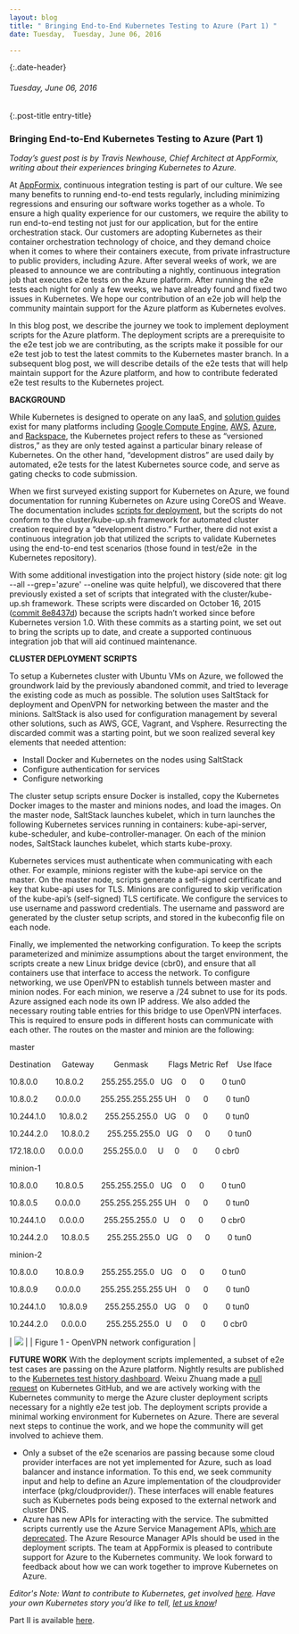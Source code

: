 ```yaml
---
layout: blog
title: " Bringing End-to-End Kubernetes Testing to Azure (Part 1) " 
date: Tuesday,  Tuesday, June 06, 2016 

---
```

{:.date-header}
###### Tuesday, June 06, 2016 

{:.post-title entry-title}
### Bringing End-to-End Kubernetes Testing to Azure (Part 1) 

_Today’s guest post is by Travis Newhouse, Chief Architect at AppFormix, writing about their experiences bringing Kubernetes to Azure.&nbsp;_  
  
At [AppFormix](http://www.appformix.com/), continuous integration testing is part of our culture. We see many benefits to running end-to-end tests regularly, including minimizing regressions and ensuring our software works together as a whole. To ensure a high quality experience for our customers, we require the ability to run end-to-end testing not just for our application, but for the entire orchestration stack. Our customers are adopting Kubernetes as their container orchestration technology of choice, and they demand choice when it comes to where their containers execute, from private infrastructure to public providers, including Azure. After several weeks of work, we are pleased to announce we are contributing a nightly, continuous integration job that executes e2e tests on the Azure platform. After running the e2e tests each night for only a few weeks, we have already found and fixed two issues in Kubernetes. We hope our contribution of an e2e job will help the community maintain support for the Azure platform as Kubernetes evolves. &nbsp;  

  

In this blog post, we describe the journey we took to implement deployment scripts for the Azure platform. The deployment scripts are a prerequisite to the e2e test job we are contributing, as the scripts make it possible for our e2e test job to test the latest commits to the Kubernetes master branch. In a subsequent blog post, we will describe details of the e2e tests that will help maintain support for the Azure platform, and how to contribute federated e2e test results to the Kubernetes project.

  

**BACKGROUND**

While Kubernetes is designed to operate on any IaaS, and [solution guides](http://kubernetes.io/docs/getting-started-guides/#table-of-solutions) exist for many platforms including [Google Compute Engine](http://kubernetes.io/docs/getting-started-guides/gce/), [AWS](http://kubernetes.io/docs/getting-started-guides/aws/), [Azure](http://kubernetes.io/docs/getting-started-guides/coreos/azure/), and [Rackspace](http://kubernetes.io/docs/getting-started-guides/rackspace/), the Kubernetes project refers to these as “versioned distros,” as they are only tested against a particular binary release of Kubernetes. On the other hand, “development distros” are used daily by automated, e2e tests for the latest Kubernetes source code, and serve as gating checks to code submission.

  

When we first surveyed existing support for Kubernetes on Azure, we found documentation for running Kubernetes on Azure using CoreOS and Weave. The documentation includes [scripts for deployment](http://kubernetes.io/docs/getting-started-guides/coreos/azure/), but the scripts do not conform to the cluster/kube-up.sh framework for automated cluster creation required by a “development distro.” Further, there did not exist a continuous integration job that utilized the scripts to validate Kubernetes using the end-to-end test scenarios (those found in&nbsp;test/e2e &nbsp;in the Kubernetes repository).

  

With some additional investigation into the project history&nbsp;(side note: git log --all --grep='azure' --oneline was quite helpful), we discovered that there previously&nbsp;existed a set of scripts that integrated with the cluster/kube-up.sh framework. These scripts were discarded on October 16, 2015 ([commit 8e8437d](https://github.com/kubernetes/kubernetes/pull/15790)) because the scripts hadn’t worked since before Kubernetes version 1.0. With these commits as a starting point, we set out to bring the scripts up to date, and create a supported continuous integration job that will aid continued maintenance.

  

**CLUSTER DEPLOYMENT SCRIPTS**

To setup a Kubernetes cluster with Ubuntu VMs on Azure, we followed the groundwork laid by the previously abandoned commit, and tried to leverage the existing code as much as possible. The solution uses SaltStack for deployment and OpenVPN for networking between the master and the minions. SaltStack is also used for configuration management by several other solutions, such as AWS, GCE, Vagrant, and Vsphere. Resurrecting the discarded commit was a starting point, but we soon realized several key elements that needed attention:

- Install Docker and Kubernetes on the nodes using SaltStack
- Configure authentication for services
- Configure networking

The cluster setup scripts ensure Docker is installed, copy the Kubernetes Docker images to the master and minions nodes, and load the images. On the master node, SaltStack launches kubelet, which in turn launches the following Kubernetes services running in containers: kube-api-server, kube-scheduler, and kube-controller-manager. On each of the minion nodes, SaltStack launches kubelet, which starts kube-proxy.

  

Kubernetes services must authenticate when communicating with each other. For example, minions register with the kube-api service on the master. On the master node, scripts generate a self-signed certificate and key that kube-api uses for TLS. Minions are configured to skip verification of the kube-api’s (self-signed) TLS certificate. We configure the services to use username and password credentials. The username and password are generated by the cluster setup scripts, and stored in the kubeconfig file on each node.

  

Finally, we implemented the networking configuration. To keep the scripts parameterized and minimize assumptions about the target environment, the scripts create a new Linux bridge device (cbr0), and ensure that all containers use that interface to access the network. To configure networking, we use OpenVPN to establish tunnels between master and minion nodes. For each minion, we reserve a /24 subnet to use for its pods. Azure assigned each node its own IP address. We also added the necessary routing table entries for this bridge to use OpenVPN interfaces. This is required to ensure pods in different hosts can communicate with each other. The routes on the master and minion are the following:

  

  

master

Destination &nbsp;&nbsp;&nbsp;&nbsp;Gateway &nbsp;&nbsp;&nbsp;&nbsp;&nbsp;&nbsp;&nbsp;&nbsp;Genmask &nbsp;&nbsp;&nbsp;&nbsp;&nbsp;&nbsp;&nbsp;&nbsp;Flags Metric Ref &nbsp;&nbsp;&nbsp;Use Iface

10.8.0.0 &nbsp;&nbsp;&nbsp;&nbsp;&nbsp;&nbsp;&nbsp;10.8.0.2 &nbsp;&nbsp;&nbsp;&nbsp;&nbsp;&nbsp;&nbsp;255.255.255.0 &nbsp;&nbsp;UG &nbsp;&nbsp;&nbsp;0 &nbsp;&nbsp;&nbsp;&nbsp;&nbsp;0 &nbsp;&nbsp;&nbsp;&nbsp;&nbsp;&nbsp;&nbsp;0 tun0

10.8.0.2 &nbsp;&nbsp;&nbsp;&nbsp;&nbsp;&nbsp;&nbsp;0.0.0.0 &nbsp;&nbsp;&nbsp;&nbsp;&nbsp;&nbsp;&nbsp;&nbsp;255.255.255.255 UH &nbsp;&nbsp;&nbsp;0 &nbsp;&nbsp;&nbsp;&nbsp;&nbsp;0 &nbsp;&nbsp;&nbsp;&nbsp;&nbsp;&nbsp;&nbsp;0 tun0

10.244.1.0 &nbsp;&nbsp;&nbsp;&nbsp;&nbsp;10.8.0.2 &nbsp;&nbsp;&nbsp;&nbsp;&nbsp;&nbsp;&nbsp;255.255.255.0 &nbsp;&nbsp;UG &nbsp;&nbsp;&nbsp;0 &nbsp;&nbsp;&nbsp;&nbsp;&nbsp;0 &nbsp;&nbsp;&nbsp;&nbsp;&nbsp;&nbsp;&nbsp;0 tun0

10.244.2.0 &nbsp;&nbsp;&nbsp;&nbsp;&nbsp;10.8.0.2 &nbsp;&nbsp;&nbsp;&nbsp;&nbsp;&nbsp;&nbsp;255.255.255.0 &nbsp;&nbsp;UG &nbsp;&nbsp;&nbsp;0 &nbsp;&nbsp;&nbsp;&nbsp;&nbsp;0 &nbsp;&nbsp;&nbsp;&nbsp;&nbsp;&nbsp;&nbsp;0 tun0

172.18.0.0 &nbsp;&nbsp;&nbsp;&nbsp;&nbsp;0.0.0.0 &nbsp;&nbsp;&nbsp;&nbsp;&nbsp;&nbsp;&nbsp;&nbsp;255.255.0.0 &nbsp;&nbsp;&nbsp;&nbsp;U &nbsp;&nbsp;&nbsp;&nbsp;0 &nbsp;&nbsp;&nbsp;&nbsp;&nbsp;0 &nbsp;&nbsp;&nbsp;&nbsp;&nbsp;&nbsp;&nbsp;0 cbr0
  

minion-1

10.8.0.0 &nbsp;&nbsp;&nbsp;&nbsp;&nbsp;&nbsp;&nbsp;10.8.0.5 &nbsp;&nbsp;&nbsp;&nbsp;&nbsp;&nbsp;&nbsp;255.255.255.0 &nbsp;&nbsp;UG &nbsp;&nbsp;&nbsp;0 &nbsp;&nbsp;&nbsp;&nbsp;&nbsp;0 &nbsp;&nbsp;&nbsp;&nbsp;&nbsp;&nbsp;&nbsp;0 tun0

10.8.0.5 &nbsp;&nbsp;&nbsp;&nbsp;&nbsp;&nbsp;&nbsp;0.0.0.0 &nbsp;&nbsp;&nbsp;&nbsp;&nbsp;&nbsp;&nbsp;&nbsp;255.255.255.255 UH &nbsp;&nbsp;&nbsp;0 &nbsp;&nbsp;&nbsp;&nbsp;&nbsp;0 &nbsp;&nbsp;&nbsp;&nbsp;&nbsp;&nbsp;&nbsp;0 tun0

10.244.1.0 &nbsp;&nbsp;&nbsp;&nbsp;&nbsp;0.0.0.0 &nbsp;&nbsp;&nbsp;&nbsp;&nbsp;&nbsp;&nbsp;&nbsp;255.255.255.0 &nbsp;&nbsp;U &nbsp;&nbsp;&nbsp;&nbsp;0 &nbsp;&nbsp;&nbsp;&nbsp;&nbsp;0 &nbsp;&nbsp;&nbsp;&nbsp;&nbsp;&nbsp;&nbsp;0 cbr0

10.244.2.0 &nbsp;&nbsp;&nbsp;&nbsp;&nbsp;10.8.0.5 &nbsp;&nbsp;&nbsp;&nbsp;&nbsp;&nbsp;&nbsp;255.255.255.0 &nbsp;&nbsp;UG &nbsp;&nbsp;&nbsp;0 &nbsp;&nbsp;&nbsp;&nbsp;&nbsp;0 &nbsp;&nbsp;&nbsp;&nbsp;&nbsp;&nbsp;&nbsp;0 tun0
  

minion-2

10.8.0.0 &nbsp;&nbsp;&nbsp;&nbsp;&nbsp;&nbsp;&nbsp;10.8.0.9 &nbsp;&nbsp;&nbsp;&nbsp;&nbsp;&nbsp;&nbsp;255.255.255.0 &nbsp;&nbsp;UG &nbsp;&nbsp;&nbsp;0 &nbsp;&nbsp;&nbsp;&nbsp;&nbsp;0 &nbsp;&nbsp;&nbsp;&nbsp;&nbsp;&nbsp;&nbsp;0 tun0

10.8.0.9 &nbsp;&nbsp;&nbsp;&nbsp;&nbsp;&nbsp;&nbsp;0.0.0.0 &nbsp;&nbsp;&nbsp;&nbsp;&nbsp;&nbsp;&nbsp;&nbsp;255.255.255.255 UH &nbsp;&nbsp;&nbsp;0 &nbsp;&nbsp;&nbsp;&nbsp;&nbsp;0 &nbsp;&nbsp;&nbsp;&nbsp;&nbsp;&nbsp;&nbsp;0 tun0

10.244.1.0 &nbsp;&nbsp;&nbsp;&nbsp;&nbsp;10.8.0.9 &nbsp;&nbsp;&nbsp;&nbsp;&nbsp;&nbsp;&nbsp;255.255.255.0 &nbsp;&nbsp;UG &nbsp;&nbsp;&nbsp;0 &nbsp;&nbsp;&nbsp;&nbsp;&nbsp;0 &nbsp;&nbsp;&nbsp;&nbsp;&nbsp;&nbsp;&nbsp;0 tun0

10.244.2.0 &nbsp;&nbsp;&nbsp;&nbsp;&nbsp;0.0.0.0 &nbsp;&nbsp;&nbsp;&nbsp;&nbsp;&nbsp;&nbsp;&nbsp;255.255.255.0 &nbsp;&nbsp;U &nbsp;&nbsp;&nbsp;&nbsp;0 &nbsp;&nbsp;&nbsp;&nbsp;&nbsp;0 &nbsp;&nbsp;&nbsp;&nbsp;&nbsp;&nbsp;&nbsp;0 cbr0  
  

| [![](https://3.bp.blogspot.com/-U2KYWNzJpFI/V3QMYbKRX8I/AAAAAAAAAks/SqEvCDJHJ8QtbB9hJVM8WAkFuAUlrFl8ACLcB/s400/Kubernetes%2BBlog%2BPost%2B-%2BKubernetes%2Bon%2BAzure%2B%2528Part%2B1%2529.png)](https://3.bp.blogspot.com/-U2KYWNzJpFI/V3QMYbKRX8I/AAAAAAAAAks/SqEvCDJHJ8QtbB9hJVM8WAkFuAUlrFl8ACLcB/s1600/Kubernetes%2BBlog%2BPost%2B-%2BKubernetes%2Bon%2BAzure%2B%2528Part%2B1%2529.png) |
| Figure 1 - OpenVPN network configuration |

**FUTURE WORK** With the deployment scripts implemented, a subset of e2e test cases are passing on the Azure platform. Nightly results are published to the [Kubernetes test history dashboard](http://storage.googleapis.com/kubernetes-test-history/static/index.html). Weixu Zhuang made a [pull request](https://github.com/kubernetes/kubernetes/pull/21207) on Kubernetes GitHub, and we are actively working with the Kubernetes community to merge the Azure cluster deployment scripts necessary for a nightly e2e test job. The deployment scripts provide a minimal working environment for Kubernetes on Azure. There are several next steps to continue the work, and we hope the community will get involved to achieve them.

- Only a subset of the e2e scenarios are passing because some cloud provider interfaces are not yet implemented for Azure, such as load balancer and instance information. To this end, we seek community input and help to define an Azure implementation of the cloudprovider interface (pkg/cloudprovider/). These interfaces will enable features such as Kubernetes pods being exposed to the external network and cluster DNS.
- Azure has new APIs for interacting with the service. The submitted scripts currently use the Azure Service Management APIs, [which are deprecated](https://azure.microsoft.com/en-us/documentation/articles/azure-classic-rm/). The Azure Resource Manager APIs should be used in the deployment scripts.
The team at AppFormix is pleased to contribute support for Azure to the Kubernetes community. We look forward to feedback about how we can work together to improve Kubernetes on Azure.

  

_Editor's Note: Want to&nbsp;_contribute to_&nbsp;Kubernetes, get involved [here](https://github.com/kubernetes/kubernetes/issues?q=is%3Aopen+is%3Aissue+label%3Ahelp-wanted). Have your own Kubernetes story you’d like to tell, [let us know](https://docs.google.com/a/google.com/forms/d/1cHiRdmBCEmUH9ekHY2G-KDySk5YXRzALHcMNgzwXtPM/viewform)!_

  
Part II is available [here](http://blog.kubernetes.io/2016/07/bringing-end-to-end-kubernetes-testing-to-azure-2.html).&nbsp;

  

